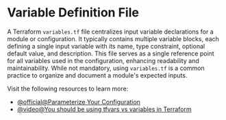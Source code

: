 # Variable Definition File

A Terraform `variables.tf` file centralizes input variable declarations for a module or configuration. It typically contains multiple variable blocks, each defining a single input variable with its name, type constraint, optional default value, and description. This file serves as a single reference point for all variables used in the configuration, enhancing readability and maintainability. While not mandatory, using `variables.tf` is a common practice to organize and document a module's expected inputs.

Visit the following resources to learn more:

- [@official@Parameterize Your Configuration](https://developer.hashicorp.com/terraform/tutorials/configuration-language/variables#parameterize-your-configuration)
- [@video@You should be using tfvars vs variables in Terraform](https://www.youtube.com/watch?v=BHWM4D2GJvI)